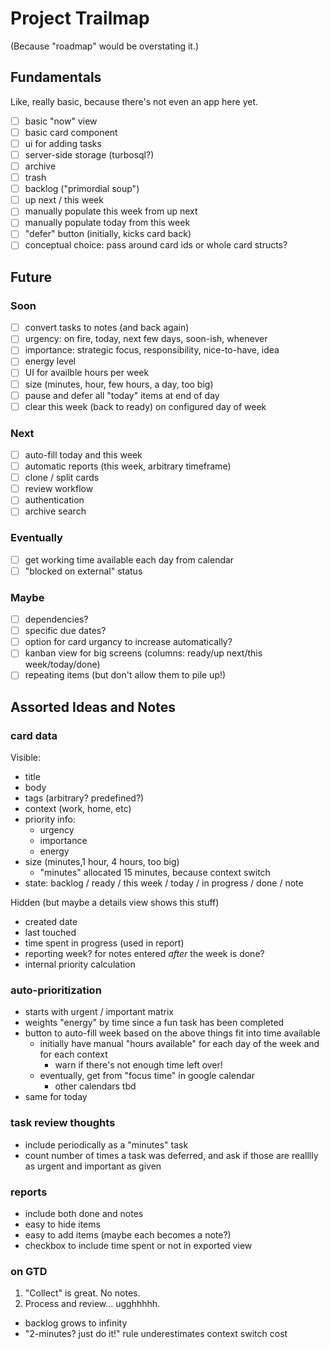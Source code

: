 Project Trailmap
================

(Because "roadmap" would be overstating it.)

Fundamentals
------------

Like, really basic, because there's not even an app here yet.

- [ ] basic "now" view
- [ ] basic card component
- [ ] ui for adding tasks
- [ ] server-side storage (turbosql?)
- [ ] archive
- [ ] trash
- [ ] backlog ("primordial soup")
- [ ] up next / this week
- [ ] manually populate this week from up next
- [ ] manually populate today from this week
- [ ] "defer" button (initially, kicks card back)
- [ ] conceptual choice: pass around card ids or whole card structs?

Future
------

### Soon

- [ ] convert tasks to notes (and back again)
- [ ] urgency: on fire, today, next few days, soon-ish, whenever
- [ ] importance: strategic focus, responsibility, nice-to-have, idea
- [ ] energy level
- [ ] UI for availble hours per week
- [ ] size (minutes, hour, few hours, a day, too big)
- [ ] pause and defer all "today" items at end of day
- [ ] clear this week (back to ready) on configured day of week

### Next

- [ ] auto-fill today and this week
- [ ] automatic reports (this week, arbitrary timeframe)
- [ ] clone / split cards
- [ ] review workflow
- [ ] authentication
- [ ] archive search

### Eventually

- [ ] get working time available each day from calendar
- [ ] "blocked on external" status

### Maybe

- [ ] dependencies?
- [ ] specific due dates?
- [ ] option for card urgancy to increase automatically?
- [ ] kanban view for big screens (columns: ready/up next/this week/today/done)
- [ ] repeating items (but don't allow them to pile up!)

Assorted Ideas and Notes
------------------------

### card data

Visible:

* title
* body
* tags (arbitrary? predefined?)
* context (work, home, etc)
* priority info:
  * urgency
  * importance
  * energy
* size (minutes,1 hour, 4 hours, too big)
  * "minutes" allocated 15 minutes, because context switch
* state: backlog / ready / this week / today / in progress / done / note


Hidden (but maybe a details view shows this stuff)

* created date
* last touched
* time spent in progress (used in report)
* reporting week? for notes entered _after_ the week is done?
* internal priority calculation

### auto-prioritization
* starts with urgent / important matrix
* weights "energy" by time since a fun task has been completed
* button to auto-fill week based on the above things fit into time available
  * initially have manual "hours available" for each day of the week and for each context
     * warn if there's not enough time left over!
  * eventually, get from "focus time" in google calendar
     * other calendars tbd
* same for today


### task review thoughts

* include periodically as a "minutes" task
* count number of times a task was deferred, and ask if those are
  realllly as urgent and important as given

### reports

* include both done and notes
* easy to hide items
* easy to add items (maybe each becomes a note?)
* checkbox to include time spent or not in exported view


### on GTD

1. "Collect" is great. No notes.
2. Process and review... ugghhhhh.
  * backlog grows to infinity
  * "2-minutes? just do it!" rule underestimates context switch cost